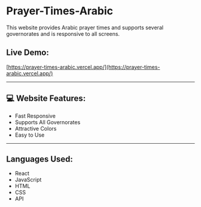 # Prayer-Times-Arabic
This website provides Arabic prayer times and supports several governorates and is responsive to all screens.

## Live Demo:
[https://prayer-times-arabic.vercel.app/](https://prayer-times-arabic.vercel.app/)

---

## 💻 Website Features:
- Fast Responsive
- Supports All Governorates
- Attractive Colors
- Easy to Use

---

## Languages Used:
- React
- JavaScript
- HTML
- CSS
- API
